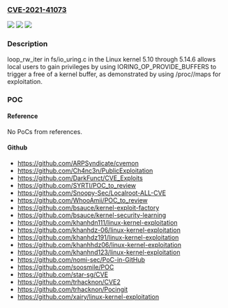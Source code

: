 ### [CVE-2021-41073](https://cve.mitre.org/cgi-bin/cvename.cgi?name=CVE-2021-41073)
![](https://img.shields.io/static/v1?label=Product&message=n%2Fa&color=blue)
![](https://img.shields.io/static/v1?label=Version&message=n%2Fa&color=blue)
![](https://img.shields.io/static/v1?label=Vulnerability&message=n%2Fa&color=brighgreen)

### Description

loop_rw_iter in fs/io_uring.c in the Linux kernel 5.10 through 5.14.6 allows local users to gain privileges by using IORING_OP_PROVIDE_BUFFERS to trigger a free of a kernel buffer, as demonstrated by using /proc/<pid>/maps for exploitation.

### POC

#### Reference
No PoCs from references.

#### Github
- https://github.com/ARPSyndicate/cvemon
- https://github.com/Ch4nc3n/PublicExploitation
- https://github.com/DarkFunct/CVE_Exploits
- https://github.com/SYRTI/POC_to_review
- https://github.com/Snoopy-Sec/Localroot-ALL-CVE
- https://github.com/WhooAmii/POC_to_review
- https://github.com/bsauce/kernel-exploit-factory
- https://github.com/bsauce/kernel-security-learning
- https://github.com/khanhdn111/linux-kernel-exploitation
- https://github.com/khanhdz-06/linux-kernel-exploitation
- https://github.com/khanhdz191/linux-kernel-exploitation
- https://github.com/khanhhdz06/linux-kernel-exploitation
- https://github.com/khanhnd123/linux-kernel-exploitation
- https://github.com/nomi-sec/PoC-in-GitHub
- https://github.com/soosmile/POC
- https://github.com/star-sg/CVE
- https://github.com/trhacknon/CVE2
- https://github.com/trhacknon/Pocingit
- https://github.com/xairy/linux-kernel-exploitation


